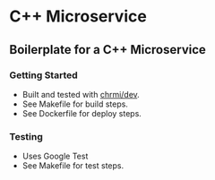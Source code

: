 # C++ Microservice

## Boilerplate for a C++ Microservice

### Getting Started
* Built and tested with [chrmi/dev](https://github.com/chrmi/dev).
* See Makefile for build steps.
* See Dockerfile for deploy steps.

### Testing
* Uses Google Test
* See Makefile for test steps.
